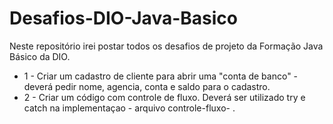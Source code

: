 # Desafios-DIO-Java-Basico
Neste repositório irei postar todos os desafios de projeto da Formação Java Básico da DIO.

* 1 - Criar um cadastro de cliente para abrir uma "conta de banco" - deverá pedir nome, agencia, conta e saldo para o cadastro.
* 2 - Criar um código com controle de fluxo. Deverá ser utilizado try e catch na implementaçao - arquivo controle-fluxo- .

